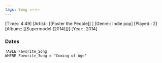 ```yaml
---
tags: Song ⭐⭐⭐⭐ 
---
```

[Time:: 4:49]
[Artist:: [[Foster the People]] ]
[Genre:: Indie pop]
[Played:: 2]
[Album:: [[Supermodel (2014)]]]
[Year:: 2014]
### Dates
````dataview
TABLE Favorite_Song
WHERE Favorite_Song = "Coming of Age"
````